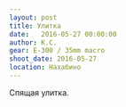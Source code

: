 ```yaml
---
layout: post
title: Улитка
date:   2016-05-27 00:00:00
author: К.С.
gear: E-300 / 35mm macro
shoot_date: 2016-05-27
location: Нахабино
---
```


Спящая улитка.
